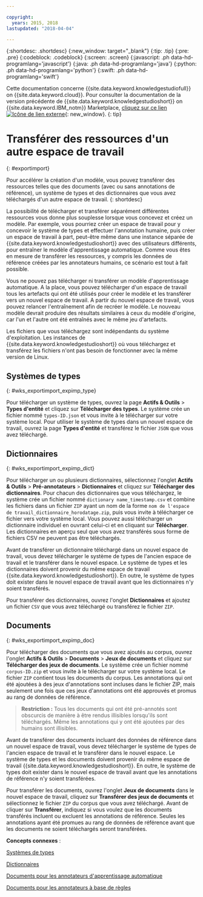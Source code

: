 ```yaml
---

copyright:
  years: 2015, 2018
lastupdated: "2018-04-04"

---
```


{:shortdesc: .shortdesc}
{:new_window: target="_blank"}
{:tip: .tip}
{:pre: .pre}
{:codeblock: .codeblock}
{:screen: .screen}
{:javascript: .ph data-hd-programlang='javascript'}
{:java: .ph data-hd-programlang='java'}
{:python: .ph data-hd-programlang='python'}
{:swift: .ph data-hd-programlang='swift'}

Cette documentation concerne {{site.data.keyword.knowledgestudiofull}} on {{site.data.keyword.cloud}}. Pour consulter la documentation de la version précédente de {{site.data.keyword.knowledgestudioshort}} on {{site.data.keyword.IBM_notm}} Marketplace, [cliquez sur ce lien ![Icône de lien externe](../../icons/launch-glyph.svg "Icône de lien externe")](https://console.bluemix.net/docs/services/knowledge-studio/exportimport.html){: new_window}.
{: tip}

# Transférer des ressources d'un autre espace de travail
{: #exportimport}

Pour accélérer la création d'un modèle, vous pouvez transférer des ressources telles que des documents (avec ou sans annotations de référence), un système de types et des dictionnaires que vous avez téléchargés d'un autre espace de travail.
{: shortdesc}

La possibilité de télécharger et transférer séparément différentes ressources vous donne plus souplesse lorsque vous concevez et créez un modèle. Par exemple, vous pourriez créer un espace de travail pour y concevoir le système de types et effectuer l'annotation humaine, puis créer un espace de travail à part, peut-être même dans une instance séparée de {{site.data.keyword.knowledgestudioshort}} avec des utilisateurs différents, pour entraîner le modèle d'apprentissage automatique. Comme vous êtes en mesure de transférer les ressources, y compris les données de référence créées par les annotateurs humains, ce scénario est tout à fait possible.

Vous ne pouvez pas télécharger ni transférer un modèle d'apprentissage automatique. A la place, vous pouvez télécharger d'un espace de travail tous les artefacts qui ont été utilisés pour créer le modèle et les transférer vers un nouvel espace de travail. A partir du nouvel espace de travail, vous pouvez relancer l'entraînement afin de recréer le modèle. Le nouveau modèle devrait produire des résultats similaires à ceux du modèle d'origine, car l'un et l'autre ont été entraînés avec le même jeu d'artefacts.

Les fichiers que vous téléchargez sont indépendants du système d'exploitation. Les instances de {{site.data.keyword.knowledgestudioshort}} où vous téléchargez et transférez les fichiers n'ont pas besoin de fonctionner avec la même version de Linux.

## Systèmes de types
{: #wks_exportimport_expimp_type}

Pour télécharger un système de types, ouvrez la page **Actifs & Outils** > **Types d'entité** et cliquez sur **Télécharger des types**. Le système crée un fichier nommé `types-ID.json` et vous invite à le télécharger sur votre système local. Pour utiliser le système de types dans un nouvel espace de travail, ouvrez la page **Types d'entité** et transférez le fichier `JSON` que vous avez téléchargé.

## Dictionnaires
{: #wks_exportimport_expimp_dict}

Pour télécharger un ou plusieurs dictionnaires, sélectionnez l'onglet **Actifs & Outils** > **Pré-annotateurs** > **Dictionnaires** et cliquez sur **Télécharger des dictionnaires**. Pour chacun des dictionnaires que vous téléchargez, le système crée un fichier nommé `dictionary name_timestamp.csv` et combine les fichiers dans un fichier `ZIP` ayant un nom de la forme `nom de l'espace de travail_dictionnaire_horodatage.zip`, puis vous invite à télécharger ce fichier vers votre système local. Vous pouvez aussi télécharger un dictionnaire individuel en ouvrant celui-ci et en cliquant sur **Télécharger**. Les dictionnaires en aperçu seul que vous avez transférés sous forme de fichiers CSV ne peuvent pas être téléchargés.

Avant de transférer un dictionnaire téléchargé dans un nouvel espace de travail, vous devez télécharger le système de types de l'ancien espace de travail et le transférer dans le nouvel espace. Le système de types et les dictionnaires doivent provenir du même espace de travail {{site.data.keyword.knowledgestudioshort}}. En outre, le système de types doit exister dans le nouvel espace de travail avant que les dictionnaires n'y soient transférés.

Pour transférer des dictionnaires, ouvrez l'onglet **Dictionnaires** et ajoutez un fichier `CSV` que vous avez téléchargé ou transférez le fichier `ZIP`.

## Documents
{: #wks_exportimport_expimp_doc}

Pour télécharger des documents que vous avez ajoutés au corpus, ouvrez l'onglet **Actifs & Outils** > **Documents** > **Jeux de documents** et cliquez sur **Télécharger des jeux de documents**. Le système crée un fichier nommé `corpus-ID.zip` et vous invite à le télécharger sur votre système local. Le fichier `ZIP` contient tous les documents du corpus. Les annotations qui ont été ajoutées à des jeux d'annotations sont incluses dans le fichier ZIP, mais seulement une fois que ces jeux d'annotations ont été approuvés et promus au rang de données de référence.

> **Restriction :** Tous les documents qui ont été pré-annotés sont obscurcis de manière à être rendus illisibles lorsqu'ils sont téléchargés. Même les annotations qui y ont été ajoutées par des humains sont illisibles.

Avant de transférer des documents incluant des données de référence dans un nouvel espace de travail, vous devez télécharger le système de types de l'ancien espace de travail et le transférer dans le nouvel espace. Le système de types et les documents doivent provenir du même espace de travail {{site.data.keyword.knowledgestudioshort}}. En outre, le système de types doit exister dans le nouvel espace de travail avant que les annotations de référence n'y soient transférées.

Pour transférer les documents, ouvrez l'onglet **Jeux de documents** dans le nouvel espace de travail, cliquez sur **Transférer des jeux de documents** et sélectionnez le fichier `ZIP` du corpus que vous avez téléchargé. Avant de cliquer sur **Transférer**, indiquez si vous voulez que les documents transférés incluent ou excluent les annotations de référence. Seules les annotations ayant été promues au rang de données de référence avant que les documents ne soient téléchargés seront transférées.

**Concepts connexes** :

[Systèmes de types](/docs/services/watson-knowledge-studio/artifacts.html#wks_typesystem)

[Dictionnaires](/docs/services/watson-knowledge-studio/artifacts.html#wks_dictionaries)

[Documents pour les annotateurs d'apprentissage automatique](/docs/services/watson-knowledge-studio/documents-for-annotation.html#wks_t_docs_intro)

[Documents pour les annotateurs à base de règles](/docs/services/watson-knowledge-studio/rule-annotator-add-doc.html)
